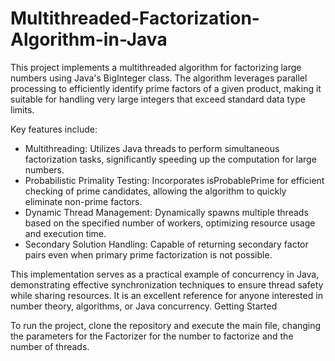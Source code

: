 # Multithreaded-Factorization-Algorithm-in-Java
This project implements a multithreaded algorithm for factorizing large numbers using Java's BigInteger class. The algorithm leverages parallel processing to efficiently identify prime factors of a given product, making it suitable for handling very large integers that exceed standard data type limits.

Key features include:

* Multithreading: Utilizes Java threads to perform simultaneous factorization tasks, significantly speeding up the computation for large numbers.
* Probabilistic Primality Testing: Incorporates isProbablePrime for efficient checking of prime candidates, allowing the algorithm to quickly eliminate non-prime factors.
* Dynamic Thread Management: Dynamically spawns multiple threads based on the specified number of workers, optimizing resource usage and execution time.
* Secondary Solution Handling: Capable of returning secondary factor pairs even when primary prime factorization is not possible.

This implementation serves as a practical example of concurrency in Java, demonstrating effective synchronization techniques to ensure thread safety while sharing resources. It is an excellent reference for anyone interested in number theory, algorithms, or Java concurrency.
Getting Started

To run the project, clone the repository and execute the main file, changing the parameters for the Factorizer for the number to factorize and the number of threads.
